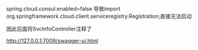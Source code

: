 
spring.cloud.consul.enabled=false 导致import org.springframework.cloud.client.serviceregistry.Registration;直接无法启动  

因此后面将SvcInfoController注释了  

http://127.0.0.1:7009/swagger-ui.html